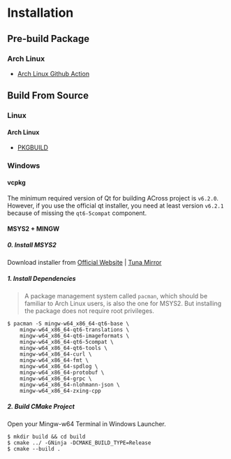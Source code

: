 # Installation

## Pre-build Package

### Arch Linux

- [Arch Linux Github Action](https://github.com/ArkToria/ACross/actions/workflows/arch-build.yaml)

## Build From Source

### Linux

#### Arch Linux

- [PKGBUILD](https://github.com/ArkToria/ACross/blob/master/pkgbuild/arch/across-dev-git/PKGBUILD)

### Windows

#### vcpkg

The minimum required version of Qt for building ACross project is `v6.2.0`. However, if you use the official qt installer, you need at least version `v6.2.1` because of missing the `qt6-5compat` component.

#### MSYS2 + MINGW

##### 0. Install MSYS2

Download installer from [Official Website](https://www.msys2.org/)
 |
 [Tuna Mirror](https://mirrors.tuna.tsinghua.edu.cn/msys2/distrib/msys2-x86_64-latest.exe)

##### 1. Install Dependencies

> A package management system called `pacman`, which should be familiar to Arch Linux users, is also the one for MSYS2. But installing the package does not require root privileges.

```shell
$ pacman -S mingw-w64_x86_64-qt6-base \
    mingw-w64_x86_64-qt6-translations \
    mingw-w64_x86_64-qt6-imageformats \
    mingw-w64_x86_64-qt6-5compat \
    mingw-w64_x86_64-qt6-tools \
    mingw-w64_x86_64-curl \
    mingw-w64_x86_64-fmt \
    mingw-w64_x86_64-spdlog \
    mingw-w64_x86_64-protobuf \
    mingw-w64_x86_64-grpc \
    mingw-w64_x86_64-nlohmann-json \
    mingw-w64_x86_64-zxing-cpp
```

##### 2. Build CMake Project

Open your Mingw-w64 Terminal in Windows Launcher.

```shell
$ mkdir build && cd build
$ cmake ../ -GNinja -DCMAKE_BUILD_TYPE=Release
$ cmake --build .
```